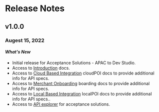 # Release Notes

## v1.0.0 

### Augest 15, 2022

#### *What's New*
- Initial release for Acceptance Solutions - APAC to Dev Studio.
- Access to [Introduction](?path=docs/Getting-Started-APAC.md) docs.
- Access to [ Cloud Based Integration](?path=docs/CloudPOI.md) cloudPOI docs to provide additional info for API specs.
- Access to [ Merchant Onboarding](?docs/MerchantBoarding.md) boarding docs to provide additional info for API specs.
- Access to [ Local Based Integration](?path=docs/LocalPOI.md) localPOI docs to provide additional info for API specs..
- Access to [API explorer](../api?type=post&path=/v1/apis) for acceptance solutions.

